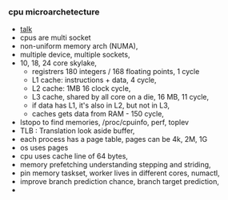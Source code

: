 ### cpu microarchetecture
- [talk](https://www.infoq.com/presentations/microarchitecture-modern-cpu/)
- cpus are multi socket
- non-uniform memory arch (NUMA), 
- multiple device, multiple sockets, 
- 10, 18, 24 core skylake, 
    - registrers 180 integers / 168 floating points, 1 cycle
   - L1 cache: instructions + data, 4 cycle, 
   - L2 cache: 1MB 16 clock cycle,
   - L3 cache, shared by all core on a die, 16 MB, 11 cycle, 
   - if data has L1, it's also in L2, but not in L3, 
   - caches gets data from RAM - 150 cycle, 
- lstopo to find memories, /proc/cpuinfo, perf, toplev
- TLB : Translation look aside buffer, 
- each process has  a page table, pages can be 4k, 2M, 1G
- os uses pages
- cpu uses cache line of 64 bytes, 
- memory prefetching understanding stepping and striding, 
- pin memory taskset, worker lives in different cores, numactl, 
- improve branch prediction chance, branch target prediction, 
-





